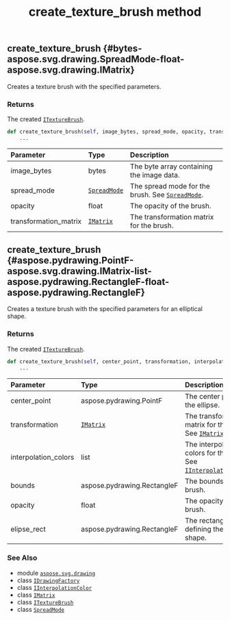 ﻿---
title: create_texture_brush method
second_title: Aspose.SVG for Python via .NET API References
description: 
type: docs
weight: 100
url: /python-net/aspose.svg.drawing/idrawingfactory/create_texture_brush/
is_root: false
---

## create_texture_brush {#bytes-aspose.svg.drawing.SpreadMode-float-aspose.svg.drawing.IMatrix}

Creates a texture brush with the specified parameters.


### Returns 


The created [`ITextureBrush`](/svg/python-net/aspose.svg.drawing/itexturebrush).


```python
def create_texture_brush(self, image_bytes, spread_mode, opacity, transformation_matrix):
    ...
```


| Parameter | Type | Description |
| :- | :- | :- |
| image_bytes | bytes | The byte array containing the image data. |
| spread_mode | [`SpreadMode`](/svg/python-net/aspose.svg.drawing/spreadmode) | The spread mode for the brush. See [`SpreadMode`](/svg/python-net/aspose.svg.drawing/spreadmode). |
| opacity | float | The opacity of the brush. |
| transformation_matrix | [`IMatrix`](/svg/python-net/aspose.svg.drawing/imatrix) | The transformation matrix for the brush. |


## create_texture_brush {#aspose.pydrawing.PointF-aspose.svg.drawing.IMatrix-list-aspose.pydrawing.RectangleF-float-aspose.pydrawing.RectangleF}

Creates a texture brush with the specified parameters for an elliptical shape.


### Returns 


The created [`ITextureBrush`](/svg/python-net/aspose.svg.drawing/itexturebrush).


```python
def create_texture_brush(self, center_point, transformation, interpolation_colors, bounds, opacity, elipse_rect):
    ...
```


| Parameter | Type | Description |
| :- | :- | :- |
| center_point | aspose.pydrawing.PointF | The center point of the ellipse. |
| transformation | [`IMatrix`](/svg/python-net/aspose.svg.drawing/imatrix) | The transformation matrix for the brush. See [`IMatrix`](/svg/python-net/aspose.svg.drawing/imatrix). |
| interpolation_colors | list | The interpolation colors for the brush. See [`IInterpolationColor`](/svg/python-net/aspose.svg.drawing/iinterpolationcolor). |
| bounds | aspose.pydrawing.RectangleF | The bounds of the brush. |
| opacity | float | The opacity of the brush. |
| elipse_rect | aspose.pydrawing.RectangleF | The rectangle defining the elliptical shape. |



### See Also
* module [`aspose.svg.drawing`](../../)
* class [`IDrawingFactory`](/svg/python-net/aspose.svg.drawing/idrawingfactory)
* class [`IInterpolationColor`](/svg/python-net/aspose.svg.drawing/iinterpolationcolor)
* class [`IMatrix`](/svg/python-net/aspose.svg.drawing/imatrix)
* class [`ITextureBrush`](/svg/python-net/aspose.svg.drawing/itexturebrush)
* class [`SpreadMode`](/svg/python-net/aspose.svg.drawing/spreadmode)
